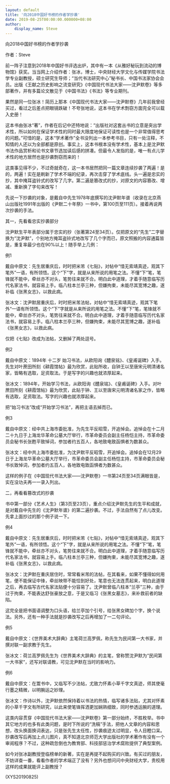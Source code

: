 ```yaml
---
layout: default
title: '向2018中国好书榜的作者学抄袭'
date: 2019-08-25T00:00:00.000000+08:00
author:
    display_name: Steve
---
```


向2018中国好书榜的作者学抄袭

作者：Steve

前一阵子注意到2018年中国好书评选出炉，其中有一本《从雅好秘玩到流动的博物馆》获奖。当当网上介绍作者：张冰，博士，中央财经大学文化与传媒学院书法学专业副教授，硕士研究生导师；“当代书法研究中心”秘书长、中国书法家协会会员。出版《王献之历史影响之流变研究》《中国现代书法大家——沈尹默卷》等多部著作，并有多篇论文散见于《中国书法》《书法》等专业期刊。

果然是同一位张冰！简历上那本《中国现代书法大家——沈尹默卷》几年前我曾经买过，看过之后差点把眼镜跌破！不夸张地说，这本书在学术剽窃方面完全可以载入史册！

这本书由张冰“著”，作者在后记中还特地说：“出版社对这套丛书的立意是突出学术性，所以如何在保证学术性的同时最大限度地保证可读性也是一个非常值得思考的问题。”可惜的是，这本“学术著作”全书没列出一本参考书目，只有一处注释，不知情的人还以为全部都是原创。事实上，这本书根本没有学术性，基本上是沈尹默书法作品赏析和论书文章节选加读后感的拼凑。但最令人发指的是，唯一有点儿学术性的地方居然也是抄袭剽窃而来的！

这类事见得不少，不过奇就奇在，这一本书居然把同一篇文章连续抄袭了两遍！是的，两遍！实在是刷新了学术不端的纪录，再次击穿了学术底线。头一遍是忠实的抄，其中掩耳盗铃式的改写了几字。第二遍是篡改式的抄，对原文的内容篡改、增减、重新换了字句来改写！

先说一下抄袭的对象，是戴自中先生1978年底撰写的沈尹默年谱（收录在北京燕山出版社1991年出版的《尹默二十年祭》一书中，第100页至111页）。接着再说两次抄袭的手法。

其一，先看看忠实抄袭部分

沈尹默生平年表部分属于忠实的抄（张著第24至34页）。仅把原文的“先生”二字替换为“沈尹默”，个别地方掩耳盗铃式地改写了几个字而已，原文照搬的内容通篇皆是，重复率最少也在90%以上！随手举上几例：

例1

戴自中原文：先生居重庆后，时时把米芾《七贴》，对帖中“惜无索靖真迹，观其下笔外”一语，有所领悟。这个“下”字，就是从来所说的用笔之法。不懂“下”笔，笔锋就不能中，牵丝亦不对头，笔势往来就不合。明白此中道理，才着手随意临写历代名家法书，就容易上手。临八柱本兰亭三种，但嫌拘束，未能尽其宽博之趣，遂补临《张黑女志》，以救此病。

张冰文：沈尹默居重庆后，时时把米芾法帖，对帖中“惜无索靖真迹，观其下笔外“一语有所领悟。这个“下”字就是从来所说的用笔之法。不懂“下”笔，笔锋就不能中，牵丝亦不对头，笔势往来就不合。明白此中道理，才着手随意临写历代名家法书，就容易上手。临八柱本兰亭三种，但嫌拘束，未能尽其宽博之趣，遂补临《张黑女志》，以救此病。

仅把《七贴》改成为法帖，又删掉了两处逗号。

例2

戴自中原文：1894年 十二岁 始习书法，从欧阳询《醴泉铭》、《皇甫诞碑》入手。先生对叶蔗田所刻《耕霞馆帖》最为欣赏，此贴所收，自钟王以至唐宋元明清诸名家，皆略有选取，足资取法。于是写字的兴趣也就浓厚起来。

张冰文：1894年，开始学习书法，从欧阳询《醴泉铭》、《皇甫诞碑》入手。对叶蔗田所刻《耕霞馆帖》最为欣赏，此贴于钟、王以至唐宋元明清诸名家之作，皆略有选取，足资取法。写字的兴趣也就浓厚起来。

把“始习书法”改成“开始学习书法”，再把主语去掉而已。

例3

戴自中原文：经中共上海市委批准，为先生平反昭雪，开追悼会。追悼会在十二月二十九日于上海龙华革命公墓大厅举行，市革命委员会副主任杨恺主持，市革命委员会秘书长张甦平致悼词，参加者约五百人，各地致电致函惧者为数甚众。

张冰文：经中共上海市委批准，为沈尹默平反昭雪，开追悼会。追悼会在12月29日于上海龙华革命公墓大厅举行，市革命委员会副主任杨恺主持，市革命委员会秘书长致悼词，参加者约五百人，各地致电致函惧者为数甚众。

这样的例子在《中国现代书法大家——沈尹默卷》一书第24页至34页满眼皆是，实在没功夫再一一录入列出。

二，再看看篡改式的抄袭

书中第一部分《艺术人生》（第3页至23页），重点介绍沈尹默先生的生平和成就，是对戴自中先生的《沈尹默年谱》的第二遍抄袭。不过，手法自然有了点儿改变。先拿上面抄过的那个例子说一下。

例4

戴自中原文：先生居重庆后，时时把米芾《七贴》，对帖中“惜无索靖真迹，观其下笔外”一语，有所领悟。这个“下”字，就是从来所说的用笔之法。不懂“下”笔，笔锋就不能中，牵丝亦不对头，笔势往来就不合。明白此中道理，才着手随意临写历代名家法书，就容易上手。临八柱本兰亭三种，但嫌拘束，未能尽其宽博之趣，遂补临《张黑女志》，以救此病。

张冰文：沈尹默在重庆居住时，常常看米芾的法帖，在其看来，如果不懂得如何用笔，便不能保证中锋，牵丝映带不能恰到好处，笔意也无法连贯起来，明白此道理之后，再去临写古代名家法贴便十分容易了。沈尹默曾临八柱本“兰亭”三种，由于过于拘束，不能表达舒张豪放之意，于是又临习《张黑女墓志》，来补救前者的缺陷。

这完全是把书面语调整为口头语，给兰亭加个引号，给张黑女碑加个字，换个说法。另外，还有一种手法就是抄袭改写之后再增加了一二句评论。

例5

戴自中原文：《世界美术大辞典》主笔荷兰高罗佩，称先生为民间第一大书家，并撰对联一副求教于先生。

张冰文：荷兰高罗佩先生为《世界美术大辞典》的主笔，曾称赞沈尹默为“民间第一大书家“，还写对联请教，可见沈尹默在当时的影响力。

例6

戴自中原文：在鬻书中，又临写不少法帖，尤致力怀素小草千字文真迹，师其使毫行墨之精微，以明腕运之妙理。

张冰文：作诗以外，沈尹默依然保持着以书法的热情，临写诸多法贴，尤其对怀素的小草千字文有所研究，以此来使笔锋挥洒更加娴熟细致，同时参透运腕的道理。

这类内容贯穿《中国现代书法大家——沈尹默卷》第一部分始终，不胜枚举。书中其它地方的也多有此类问题，是时下所说的“洗稿”手法，把他人文章的内容和思想，改头换面换词表达，只是张先生太任性，抄袭痕迹太过明显，令人目瞪口呆。抄袭改写后再加上点儿图片，真不知道北京师范大学出版社的学术著作有没有一个审阅程序？不过，这种疏忽倒也为教育部、科技部惩治学术腐败提供了典型案例。

如今对张冰副教授登临榜单的新著，实在是再提不起购买的兴致。有买过的朋友，不妨详查一番，看看作者的学术端正了没有？另外也想问问中央财经大学，贵校用这样的成果就能评上副教授？

(XYS20190825)

